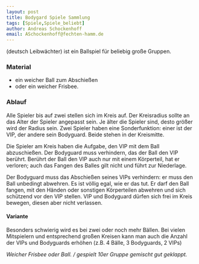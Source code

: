 ```yaml
---
layout: post
title: Bodygard Spiele Sammlung 
tags: [Spiele,Spiele_beliebt]
author: Andreas Schockenhoff 
email: ASchockenhoff@fechten-hamm.de
---
```

(deutsch Leibwächter) ist ein Ballspiel für beliebig große Gruppen.

### Material
* ein weicher Ball zum Abschießen
* oder ein weicher Frisbee.

### Ablauf
Alle Spieler bis auf zwei stellen sich im Kreis auf. Der Kreisradius sollte an das Alter der Spieler angepasst sein. 
Je älter die Spieler sind, desto größer wird der Radius sein. 
Zwei Spieler haben eine Sonderfunktion: einer ist der VIP, der andere sein Bodyguard. Beide stehen in der Kreismitte.

Die Spieler am Kreis haben die Aufgabe, den VIP mit dem Ball abzuschießen. Der Bodyguard muss verhindern, das der Ball den VIP berührt. 
Berührt der Ball den VIP auch nur mit einem Körperteil, hat er verloren; auch das Fangen des Balles gilt nicht und führt zur Niederlage.

Der Bodyguard muss das Abschießen seines VIPs verhindern: er muss den Ball unbedingt abwehren. Es ist völlig egal, wie er das tut. 
Er darf den Ball fangen, mit den Händen oder sonstigen Körperteilen abwehren und sich schützend vor den VIP stellen. 
VIP und Bodyguard dürfen sich frei im Kreis bewegen, diesen aber nicht verlassen.

#### Variante
Besonders schwierig wird es bei zwei oder noch mehr Bällen.
Bei vielen Mitspielern und entsprechend großen Kreisen kann man auch die Anzahl der VIPs und Bodyguards erhöhen (z.B. 4 Bälle, 3 Bodyguards, 2 VIPs)

_Weicher Frisbee oder Ball. / gespielt 10er Gruppe gemischt gut geklappt._
  